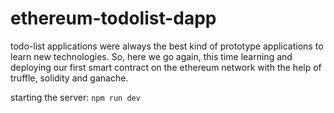 # ethereum-todolist-dapp

todo-list applications were always the best kind of prototype applications to learn new technologies. So, here we go again, this time learning and deploying our first smart contract on the ethereum network with the help of truffle, solidity and ganache.


starting the server: ```npm run dev```
